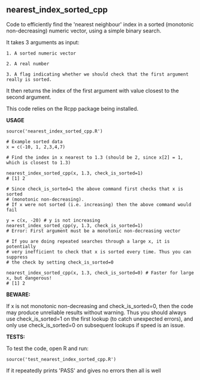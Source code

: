 **nearest_index_sorted_cpp**
----------------------------

Code to efficiently find the 'nearest neighbour' index in a sorted (monotonic
non-decreasing) numeric vector, using a simple binary search.

It takes 3 arguments as input:

    1. A sorted numeric vector

    2. A real number

    3. A flag indicating whether we should check that the first argument really is sorted.

It then returns the index of the first argument with value closest to the second argument.

This code relies on the Rcpp package being installed.


**USAGE**

    source('nearest_index_sorted_cpp.R')
   
    # Example sorted data 
    x = c(-10, 1, 2,3,4,7)

    # Find the index in x nearest to 1.3 (should be 2, since x[2] = 1, which is closest to 1.3)

    nearest_index_sorted_cpp(x, 1.3, check_is_sorted=1)
    # [1] 2
   
    # Since check_is_sorted=1 the above command first checks that x is sorted
    # (monotonic non-decreasing).
    # If x were not sorted (i.e. increasing) then the above command would fail

    y = c(x, -20) # y is not increasing
    nearest_index_sorted_cpp(y, 1.3, check_is_sorted=1)
    # Error: First argument must be a monotonic non-decreasing vector

    # If you are doing repeated searches through a large x, it is potentially
    # very inefficient to check that x is sorted every time. Thus you can suppress
    # the check by setting check_is_sorted=0

    nearest_index_sorted_cpp(x, 1.3, check_is_sorted=0) # Faster for large x, but dangerous!
    # [1] 2

**BEWARE:** 

If x is not monotonic non-decreasing and check_is_sorted=0, then the code may
produce unreliable results without warning. Thus you should always use
check_is_sorted=1 on the first lookup (to catch unexpected errors), and only
use check_is_sorted=0 on subsequent lookups if speed is an issue.

**TESTS:**

To test the code, open R and run:

    source('test_nearest_index_sorted_cpp.R')

If it repeatedly prints 'PASS' and gives no errors then all is well

